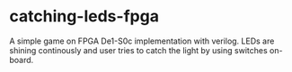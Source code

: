 # catching-leds-fpga
A simple game on FPGA De1-S0c implementation with verilog. LEDs are shining continously and user tries to catch the light by using switches on-board.
